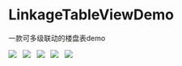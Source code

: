 # LinkageTableViewDemo
一款可多级联动的楼盘表demo

![](https://github.com/hi-zhouyn/LinkageTableViewDemo/raw/master/GIF/联动.gif)  
![](https://github.com/hi-zhouyn/LinkageTableViewDemo/raw/master/GIF/缩放.gif)  
![](https://github.com/hi-zhouyn/LinkageTableViewDemo/raw/master/LinkageTableViewDemo/层.gif)  
![](https://github.com/hi-zhouyn/LinkageTableViewDemo/raw/master/LinkageTableViewDemo/合同信息.gif)  
![](https://github.com/hi-zhouyn/LinkageTableViewDemo/raw/master/LinkageTableViewDemo/房屋详细信息.gif)  
